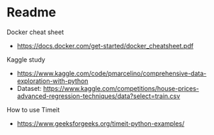 # Readme
Docker cheat sheet </br>
- https://docs.docker.com/get-started/docker_cheatsheet.pdf </br>

Kaggle study </br>
- https://www.kaggle.com/code/pmarcelino/comprehensive-data-exploration-with-python
- Dataset: https://www.kaggle.com/competitions/house-prices-advanced-regression-techniques/data?select=train.csv

How to use Timeit
- https://www.geeksforgeeks.org/timeit-python-examples/
